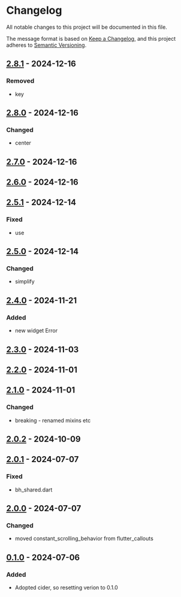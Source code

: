 # Changelog
All notable changes to this project will be documented in this file.

The message format is based on [Keep a Changelog](https://keepachangelog.com/en/1.0.0/),
and this project adheres to [Semantic Versioning](https://semver.org/spec/v2.0.0.html).

## [2.8.1] - 2024-12-16
### Removed
- key

## [2.8.0] - 2024-12-16
### Changed
- center

## [2.7.0] - 2024-12-16
## [2.6.0] - 2024-12-16
## [2.5.1] - 2024-12-14
### Fixed
- use

## [2.5.0] - 2024-12-14
### Changed
- simplify

## [2.4.0] - 2024-11-21
### Added
- new widget Error

## [2.3.0] - 2024-11-03
## [2.2.0] - 2024-11-01
## [2.1.0] - 2024-11-01
### Changed
- breaking - renamed mixins etc

## [2.0.2] - 2024-10-09
## [2.0.1] - 2024-07-07
### Fixed
- bh\_shared.dart

## [2.0.0] - 2024-07-07
### Changed
- moved constant\_scrolling\_behavior from flutter\_callouts

## [0.1.0] - 2024-07-06
### Added
- Adopted cider, so resetting verion to 0.1.0

[2.8.1]: https://github.com/biancashouse/bh_shared/compare/2.8.0...2.8.1
[2.8.0]: https://github.com/biancashouse/bh_shared/compare/2.7.0...2.8.0
[2.7.0]: https://github.com/biancashouse/bh_shared/compare/2.6.0...2.7.0
[2.6.0]: https://github.com/biancashouse/bh_shared/compare/2.5.1...2.6.0
[2.5.1]: https://github.com/biancashouse/bh_shared/compare/2.5.0...2.5.1
[2.5.0]: https://github.com/biancashouse/bh_shared/compare/2.4.0...2.5.0
[2.4.0]: https://github.com/biancashouse/bh_shared/compare/2.3.0...2.4.0
[2.3.0]: https://github.com/biancashouse/bh_shared/compare/2.2.0...2.3.0
[2.2.0]: https://github.com/biancashouse/bh_shared/compare/2.1.0...2.2.0
[2.1.0]: https://github.com/biancashouse/bh_shared/compare/2.0.2...2.1.0
[2.0.2]: https://github.com/biancashouse/bh_shared/compare/2.0.1...2.0.2
[2.0.1]: https://github.com/biancashouse/bh_shared/compare/2.0.0...2.0.1
[2.0.0]: https://github.com/biancashouse/bh_shared/compare/0.1.0...2.0.0
[0.1.0]: https://github.com/biancashouse/bh_shared/releases/tag/0.1.0

